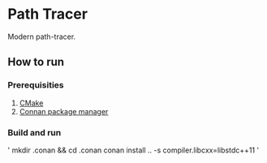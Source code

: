 # Path Tracer
Modern path-tracer.



## How to run

### Prerequisities
1. [CMake](https://cmake.org/)
2. [Connan package manager](https://conan.io/)

### Build and run
'
mkdir .conan && cd .conan
conan install .. -s compiler.libcxx=libstdc++11
'

